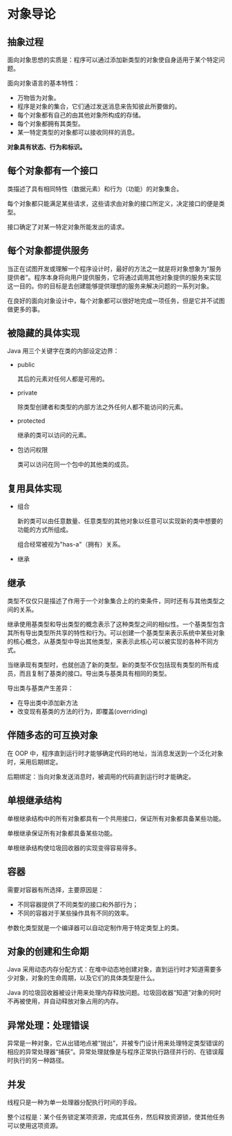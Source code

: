 # 对象导论

## 抽象过程

面向对象思想的实质是：程序可以通过添加新类型的对象使自身适用于某个特定问题。

面向对象语言的基本特性：

-   万物皆为对象。
-   程序是对象的集合，它们通过发送消息来告知彼此所要做的。
-   每个对象都有自己的由其他对象所构成的存储。
-   每个对象都拥有其类型。
-   某一特定类型的对象都可以接收同样的消息。

**对象具有状态、行为和标识。**

## 每个对象都有一个接口

类描述了具有相同特性（数据元素）和行为（功能）的对象集合。

每个对象都只能满足某些请求，这些请求由对象的接口所定义，决定接口的便是类型。

接口确定了对某一特定对象所能发出的请求。

## 每个对象都提供服务

当正在试图开发或理解一个程序设计时，最好的方法之一就是将对象想象为“服务提供者”。程序本身将向用户提供服务，它将通过调用其他对象提供的服务来实现这一目的。你的目标是去创建能够提供理想的服务来解决问题的一系列对象。

在良好的面向对象设计中，每个对象都可以很好地完成一项任务，但是它并不试图做更多的事。

## 被隐藏的具体实现

Java 用三个关键字在类的内部设定边界：

-   public

    其后的元素对任何人都是可用的。

-   private

    除类型创建者和类型的内部方法之外任何人都不能访问的元素。

-   protected

    继承的类可以访问的元素。

-   包访问权限

    类可以访问在同一个包中的其他类的成员。

## 复用具体实现

-   组合

    新的类可以由任意数量、任意类型的其他对象以任意可以实现新的类中想要的功能的方式所组成。

    组合经常被视为"has-a"（拥有）关系。

-   继承

## 继承

类型不仅仅只是描述了作用于一个对象集合上的约束条件，同时还有与其他类型之间的关系。

继承使用基类型和导出类型的概念表示了这种类型之间的相似性。一个基类型包含其所有导出类型所共享的特性和行为。可以创建一个基类型来表示系统中某些对象的核心概念，从基类型中导出其他类型，来表示此核心可以被实现的各种不同方式。

当继承现有类型时，也就创造了新的类型。新的类型不仅包括现有类型的所有成员，而且复制了基类的接口。导出类与基类具有相同的类型。

导出类与基类产生差异：

-   在导出类中添加新方法
-   改变现有基类的方法的行为，即覆盖(overriding)

## 伴随多态的可互换对象

在 OOP 中，程序直到运行时才能够确定代码的地址，当消息发送到一个泛化对象时，采用后期绑定。

后期绑定：当向对象发送消息时，被调用的代码直到运行时才能确定。

## 单根继承结构

单根继承结构中的所有对象都具有一个共用接口，保证所有对象都具备某些功能。

单根继承保证所有对象都具备某些功能。

单根继承结构使垃圾回收器的实现变得容易得多。

## 容器

需要对容器有所选择，主要原因是：

-   不同容器提供了不同类型的接口和外部行为；
-   不同的容器对于某些操作具有不同的效率。

参数化类型就是一个编译器可以自动定制作用于特定类型上的类。

## 对象的创建和生命期

Java 采用动态内存分配方式：在堆中动态地创建对象，直到运行时才知道需要多少对象，对象的生命周期，以及它们的具体类型是什么。

Java 的垃圾回收器被设计用来处理内存释放问题。垃圾回收器“知道”对象的何时不再被使用，并自动释放对象占用的内存。

## 异常处理：处理错误

异常是一种对象，它从出错地点被“抛出”，并被专门设计用来处理特定类型错误的相应的异常处理器“捕获”。异常处理就像是与程序正常执行路径并行的、在错误履时执行的另一种路径。

## 并发

线程只是一种为单一处理器分配执行时间的手段。

整个过程是：某个任务锁定某项资源，完成其任务，然后释放资源锁，使其他任务可以使用这项资源。
